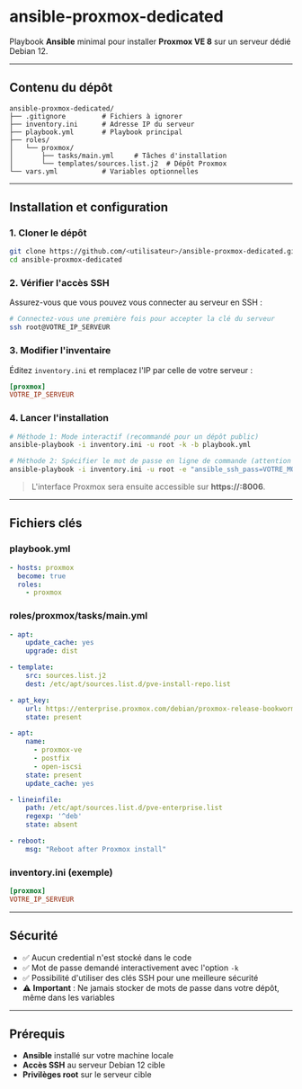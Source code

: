 # ansible-proxmox-dedicated

Playbook **Ansible** minimal pour installer **Proxmox VE 8** sur un serveur dédié Debian 12.

---

## Contenu du dépôt

```
ansible-proxmox-dedicated/
├── .gitignore         # Fichiers à ignorer
├── inventory.ini      # Adresse IP du serveur
├── playbook.yml       # Playbook principal
├── roles/
│   └── proxmox/
│       ├── tasks/main.yml     # Tâches d'installation
│       └── templates/sources.list.j2  # Dépôt Proxmox
└── vars.yml           # Variables optionnelles
```

---

## Installation et configuration

### 1. Cloner le dépôt
```bash
git clone https://github.com/<utilisateur>/ansible-proxmox-dedicated.git
cd ansible-proxmox-dedicated
```

### 2. Vérifier l'accès SSH
Assurez-vous que vous pouvez vous connecter au serveur en SSH :
```bash
# Connectez-vous une première fois pour accepter la clé du serveur
ssh root@VOTRE_IP_SERVEUR
```

### 3. Modifier l'inventaire
Éditez `inventory.ini` et remplacez l'IP par celle de votre serveur :
```ini
[proxmox]
VOTRE_IP_SERVEUR
```

### 4. Lancer l'installation
```bash
# Méthode 1: Mode interactif (recommandé pour un dépôt public)
ansible-playbook -i inventory.ini -u root -k -b playbook.yml

# Méthode 2: Spécifier le mot de passe en ligne de commande (attention aux logs)
ansible-playbook -i inventory.ini -u root -e "ansible_ssh_pass=VOTRE_MOT_DE_PASSE" playbook.yml
```

> L'interface Proxmox sera ensuite accessible sur **https\://<IP>:8006**.

---

## Fichiers clés

### playbook.yml

```yaml
- hosts: proxmox
  become: true
  roles:
    - proxmox
```

### roles/proxmox/tasks/main.yml

```yaml
- apt:
    update_cache: yes
    upgrade: dist

- template:
    src: sources.list.j2
    dest: /etc/apt/sources.list.d/pve-install-repo.list

- apt_key:
    url: https://enterprise.proxmox.com/debian/proxmox-release-bookworm.gpg
    state: present

- apt:
    name:
      - proxmox-ve
      - postfix
      - open-iscsi
    state: present
    update_cache: yes

- lineinfile:
    path: /etc/apt/sources.list.d/pve-enterprise.list
    regexp: '^deb'
    state: absent

- reboot:
    msg: "Reboot after Proxmox install"
```

### inventory.ini (exemple)

```ini
[proxmox]
VOTRE_IP_SERVEUR
```

---

## Sécurité

- ✅ Aucun credential n'est stocké dans le code
- ✅ Mot de passe demandé interactivement avec l'option `-k`
- ✅ Possibilité d'utiliser des clés SSH pour une meilleure sécurité
- ⚠️ **Important** : Ne jamais stocker de mots de passe dans votre dépôt, même dans les variables

---

## Prérequis

- **Ansible** installé sur votre machine locale
- **Accès SSH** au serveur Debian 12 cible
- **Privilèges root** sur le serveur cible
